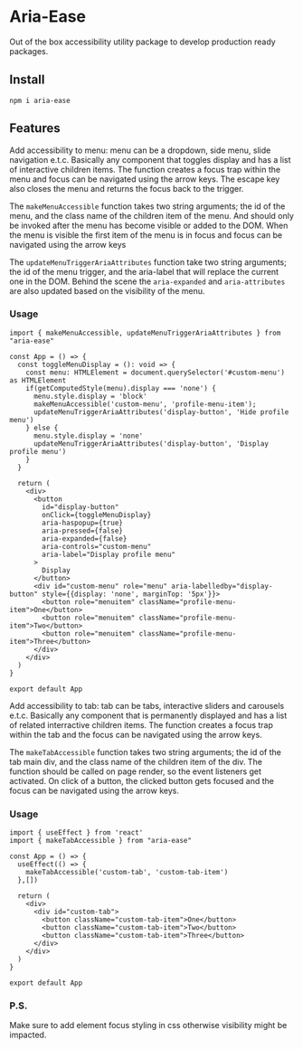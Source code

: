 # Aria-Ease

Out of the box accessibility utility package to develop production ready packages.

## Install

`npm i aria-ease`

## Features

Add accessibility to menu: menu can be a dropdown, side menu, slide navigation e.t.c. Basically any component that toggles display and has a list of interactive children items. The function creates a focus trap within the menu and focus can be navigated using the arrow keys. The escape key also closes the menu and returns the focus back to the trigger.

The `makeMenuAccessible` function takes two string arguments; the id of the menu, and the class name of the children item of the menu. And should only be invoked after the menu has become visible or added to the DOM. When the menu is visible the first item of the menu is in focus and focus can be navigated using the arrow keys

The `updateMenuTriggerAriaAttributes` function take two string arguments; the id of the menu trigger, and the aria-label that will replace the current one in the DOM. Behind the scene the `aria-expanded` and `aria-attributes` are also updated based on the visibility of the menu.

### Usage

```tsx
import { makeMenuAccessible, updateMenuTriggerAriaAttributes } from "aria-ease"

const App = () => {
  const toggleMenuDisplay = (): void => {
    const menu: HTMLElement = document.querySelector('#custom-menu') as HTMLElement
    if(getComputedStyle(menu).display === 'none') {
      menu.style.display = 'block'
      makeMenuAccessible('custom-menu', 'profile-menu-item');
      updateMenuTriggerAriaAttributes('display-button', 'Hide profile menu')
    } else {
      menu.style.display = 'none'
      updateMenuTriggerAriaAttributes('display-button', 'Display profile menu')
    }
  }

  return (
    <div>
      <button
        id="display-button"
        onClick={toggleMenuDisplay}
        aria-haspopup={true}
        aria-pressed={false}
        aria-expanded={false}
        aria-controls="custom-menu"
        aria-label="Display profile menu"
      >
        Display
      </button>
      <div id="custom-menu" role="menu" aria-labelledby="display-button" style={{display: 'none', marginTop: '5px'}}>
        <button role="menuitem" className="profile-menu-item">One</button>
        <button role="menuitem" className="profile-menu-item">Two</button>
        <button role="menuitem" className="profile-menu-item">Three</button>
      </div>
    </div>
  )
}

export default App
```

Add accessibility to tab: tab can be tabs, interactive sliders and carousels e.t.c. Basically any component that is permanently displayed and has a list of related interractive children items. The function creates a focus trap within the tab and the focus can be navigated using the arrow keys.

The `makeTabAccessible` function takes two string arguments; the id of the tab main div, and the class name of the children item of the div. The function should be called on page render, so the event listeners get activated. On click of a button, the clicked button gets focused and the focus can be navigated using the arrow keys.

### Usage

```tsx
import { useEffect } from 'react'
import { makeTabAccessible } from "aria-ease"

const App = () => {
  useEffect(() => {
    makeTabAccessible('custom-tab', 'custom-tab-item')
  },[])

  return (
    <div>
      <div id="custom-tab">
        <button className="custom-tab-item">One</button>
        <button className="custom-tab-item">Two</button>
        <button className="custom-tab-item">Three</button>
      </div>
    </div>
  )
}

export default App
```

### P.S.

Make sure to add element focus styling in css otherwise visibility might be impacted.
